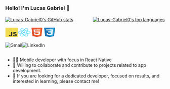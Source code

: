 ### Hello! I'm Lucas Gabriel 👋

<div style="display: flex; justify-content: space-between;">
  <a href="https://github.com/Lucas-Gabriel0">
    <img align="center" src="https://github-readme-stats.vercel.app/api?username=Lucas-Gabriel0&show_icons=true&theme=dracula" alt="Lucas-Gabriel0's GitHub stats">
  </a>
  <a href="https://github.com/Lucas-Gabriel0">
    <img align="center" src="https://github-readme-stats.vercel.app/api/top-langs/?username=Lucas-Gabriel0&show_icons=true&theme=dracula" alt="Lucas-Gabriel0's top languages">
  </a>
</div>

</br>

<div style="display: flex;">
  <a target="_blank" rel="noopener noreferrer nofollow" href="https://raw.githubusercontent.com/devicons/devicon/master/icons/javascript/javascript-original.svg" style="border: none;"><img align="center" alt="JavaScript" height="30" width="40" src="https://raw.githubusercontent.com/devicons/devicon/master/icons/javascript/javascript-original.svg" style="max-width: 100%;"></a> 
  <a target="_blank" rel="noopener noreferrer nofollow" href="https://raw.githubusercontent.com/devicons/devicon/master/icons/react/react-original.svg"><img align="center" alt="Rafa-React" height="30" width="40" src="https://raw.githubusercontent.com/devicons/devicon/master/icons/react/react-original.svg" style="max-width: 100%;"></a>
  <a target="_blank" rel="noopener noreferrer nofollow" href="https://raw.githubusercontent.com/devicons/devicon/master/icons/html5/html5-original.svg"><img align="center" alt="Rafa-HTML" height="30" width="40" src="https://raw.githubusercontent.com/devicons/devicon/master/icons/html5/html5-original.svg" style="max-width: 100%;"></a>
  <a target="_blank" rel="noopener noreferrer nofollow" href="https://raw.githubusercontent.com/devicons/devicon/master/icons/css3/css3-original.svg"><img align="center" alt="Rafa-CSS" height="30" width="40" src="https://raw.githubusercontent.com/devicons/devicon/master/icons/css3/css3-original.svg" style="max-width: 100%;"></a>
</div>

 
</br>
 
<div dir="auto" style="display: flex;"> 
  <a href="mailto:devlukkas@gmail.com" style="text-decoration: none; border: 0; outline: none;">
    <img src="https://img.icons8.com/fluent/40/000000/gmail.png" alt="Gmail" style="max-width: 100%;">
  </a>
  <a href="#" rel="nofollow" style="text-decoration: none; border: 0; outline: none;">
    <img src="https://img.icons8.com/color/40/000000/linkedin.png" alt="LinkedIn" style="max-width: 100%;">
  </a>
</div>



##  


- 👨‍💻 Mobile developer with focus in React Native
- 🤝 Willing to collaborate and contribute to projects related to app development.
- 💬 If you are looking for a dedicated developer, focused on results, and interested in learning, please contact me!
